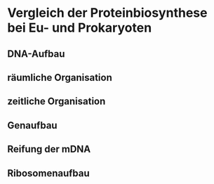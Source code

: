 # Vergleich der Proteinbiosynthese bei Eu- und Prokaryoten

## DNA-Aufbau

## räumliche Organisation

## zeitliche Organisation

## Genaufbau

## Reifung der mDNA

## Ribosomenaufbau
